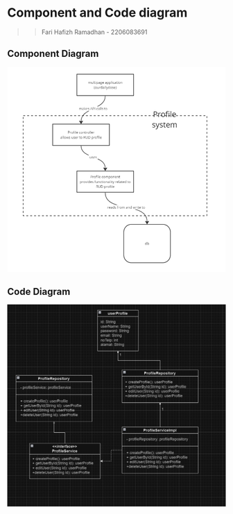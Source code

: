 # Component and Code diagram
> > Fari Hafizh Ramadhan - 2206083691
 
## Component Diagram
![Component Diagram](img/componentdiagram.jpg)

## Code Diagram
![Code Diagram](img/codediagram.jpg)

